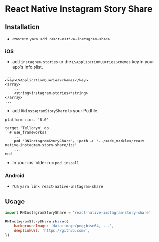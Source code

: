 # React Native Instagram Story Share #

## Installation ##


+ execute `yarn add react-native-instagram-share`

### iOS ###

+ add `instagram-stories` to the `LSApplicationQueriesSchemes` key in your app's Info.plist.

```
...
<key>LSApplicationQueriesSchemes</key>
<array>
	...
	<string>instagram-stories</string>
</array>
...
```
+ add `RNInstagramStoryShare` to your Podfile.

```
platform :ios, '8.0'

target 'Tellonym' do
  # use_frameworks!
	...
	pod 'RNInstagramStoryShare', :path => '../node_modules/react-native-instagram-story-share/ios'
	...
end
```

+ In your ios folder run `pod install`

### Android ###

+ run `yarn link react-native-instagram-share`


## Usage ##

```javascript
import RNInstagramStoryShare = 'react-native-instagram-story-share'

RNInstagramStoryShare.share({
	backgroundImage: 'data:image/png;base64, ...',
	deeplinkUrl: 'https://github.com/',
})
```

